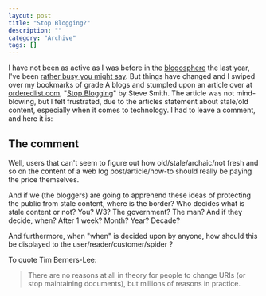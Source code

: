 ```yaml
--- 
layout: post 
title: "Stop Blogging?"
description: ""
category: "Archive"
tags: []
---  
```

I have not been as active as I was before in the <a href="http://en.wikipedia.org/wiki/Blogosphere">blogosphere</a> the last year, I've been <a href="http://phun-ky.net/2010/03/back-in-business">rather busy you might say</a>. But things have changed and I swiped over my bookmarks of grade A blogs and stumpled upon an article over at <a href="http://orderedlist.com">orderedlist.com</a>, "<a href="http://orderedlist.com/our-writing/blog/articles/stop-blogging/">Stop Blogging</a>" by Steve Smith. The article was not mind-blowing, but I felt frustrated, due to the articles statement about stale/old content, especially when it comes to technology. I had to leave a comment, and here it is:

<h2>The comment</h2>

Well, users that can't seem to figure out how old/stale/archaic/not fresh and so on the content of a web log post/article/how-to should really be paying the price themselves. 



And if we (the bloggers) are going to apprehend these ideas of protecting the public from stale content, where is the border? Who decides what is stale content or not? You? W3? The government? The man? And if they decide, when? After 1 week? Month? Year? Decade?



And furthermore, when "when" is decided upon by anyone, how should this be displayed to the user/reader/customer/spider ?



To quote Tim Berners-Lee:


<blockquote>There are no reasons at all in theory for people to change URIs (or stop maintaining documents), but millions of reasons in practice.</blockquote>


